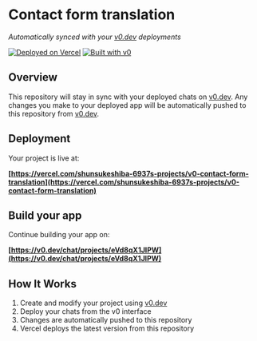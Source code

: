 # Contact form translation

*Automatically synced with your [v0.dev](https://v0.dev) deployments*

[![Deployed on Vercel](https://img.shields.io/badge/Deployed%20on-Vercel-black?style=for-the-badge&logo=vercel)](https://vercel.com/shunsukeshiba-6937s-projects/v0-contact-form-translation)
[![Built with v0](https://img.shields.io/badge/Built%20with-v0.dev-black?style=for-the-badge)](https://v0.dev/chat/projects/eVd8qX1JlPW)

## Overview

This repository will stay in sync with your deployed chats on [v0.dev](https://v0.dev).
Any changes you make to your deployed app will be automatically pushed to this repository from [v0.dev](https://v0.dev).

## Deployment

Your project is live at:

**[https://vercel.com/shunsukeshiba-6937s-projects/v0-contact-form-translation](https://vercel.com/shunsukeshiba-6937s-projects/v0-contact-form-translation)**

## Build your app

Continue building your app on:

**[https://v0.dev/chat/projects/eVd8qX1JlPW](https://v0.dev/chat/projects/eVd8qX1JlPW)**

## How It Works

1. Create and modify your project using [v0.dev](https://v0.dev)
2. Deploy your chats from the v0 interface
3. Changes are automatically pushed to this repository
4. Vercel deploys the latest version from this repository